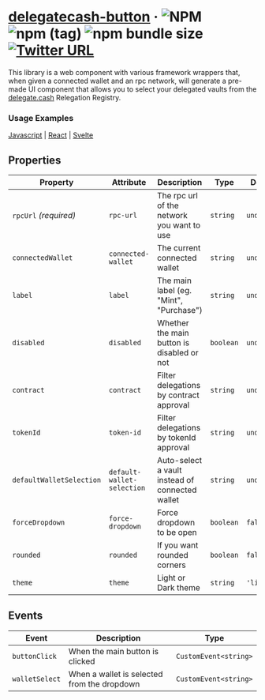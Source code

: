 # [delegatecash-button](https://delegate.cash) &middot; ![NPM](https://img.shields.io/npm/l/delegatecash-button?registry_uri=https%3A%2F%2Fregistry.npmjs.com) ![npm (tag)](https://img.shields.io/npm/v/delegatecash-button/latest) ![npm bundle size](https://img.shields.io/bundlephobia/min/delegatecash-button) [![Twitter URL](https://img.shields.io/twitter/url?url=https%3A%2F%2Ftwitter.com%2Fdelegatecash)](https://twitter.com/delegatecash)

This library is a web component with various framework wrappers that, when given a connected wallet and an rpc network, will generate a pre-made UI component that allows you to select your delegated vaults from the [delegate.cash](https://delegate.cash) Relegation Registry.

### Usage Examples

[Javascript](https://github.com/delegatecash/delegatecash-button/tree/main/libraries/vanilla) | [React](https://github.com/delegatecash/delegatecash-button/tree/main/libraries/react) | [Svelte](https://github.com/delegatecash/delegatecash-button/tree/main/libraries/svelte)

## Properties

| Property                 | Attribute                  | Description                                     | Type      | Default     |
| ------------------------ | -------------------------- | ----------------------------------------------- | --------- | ----------- |
| `rpcUrl` _(required)_    | `rpc-url`                  | The rpc url of the network you want to use      | `string`  | `undefined` |
| `connectedWallet`        | `connected-wallet`         | The current connected wallet                    | `string`  | `undefined` |
| `label`                  | `label`                    | The main label (eg. "Mint", "Purchase")         | `string`  | `undefined` |
| `disabled`               | `disabled`                 | Whether the main button is disabled or not      | `boolean` | `undefined` |
| `contract`               | `contract`                 | Filter delegations by contract approval         | `string`  | `undefined` |
| `tokenId`                | `token-id`                 | Filter delegations by tokenId approval          | `string`  | `undefined` |
| `defaultWalletSelection` | `default-wallet-selection` | Auto-select a vault instead of connected wallet | `string`  | `undefined` |
| `forceDropdown`          | `force-dropdown`           | Force dropdown to be open                       | `boolean` | `false`     |
| `rounded`                | `rounded`                  | If you want rounded corners                     | `boolean` | `false`     |
| `theme`                  | `theme`                    | Light or Dark theme                             | `string`  | `'light'`   |

## Events

| Event          | Description                                 | Type                  |
| -------------- | ------------------------------------------- | --------------------- |
| `buttonClick`  | When the main button is clicked             | `CustomEvent<string>` |
| `walletSelect` | When a wallet is selected from the dropdown | `CustomEvent<string>` |

